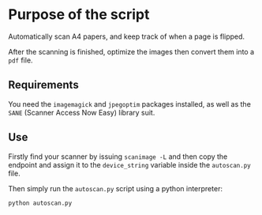 # Purpose of the script
Automatically scan A4 papers, and keep track of when a page is flipped.

After the scanning is finished, optimize the images then convert them into a `pdf` file.

## Requirements
You need the `imagemagick` and `jpegoptim` packages installed, as well as the `SANE` (Scanner Access Now Easy) library suit.

## Use
Firstly find your scanner by issuing `scanimage -L` and then copy the endpoint and assign it to the `device_string` variable inside the `autoscan.py` file.

Then simply run the `autoscan.py` script using a python interpreter:
```console
python autoscan.py
```
